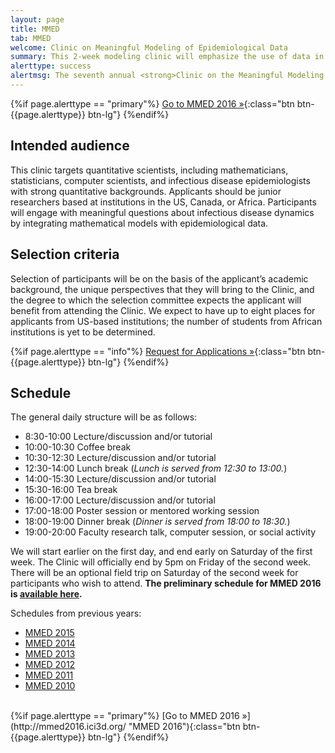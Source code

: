 ```yaml
---
layout: page
title: MMED
tab: MMED
welcome: Clinic on Meaningful Modeling of Epidemiological Data
summary: This 2­‐week modeling clinic will emphasize the use of data in understanding infectious disease dynamics. The Clinic will bring together graduate students, postdoctoral scholars, and researchers from North America and Africa, with the goal of engaging participants in epidemiological modeling projects that use real data to grapple with practical questions in a meaningful way.
alerttype: success
alertmsg: The seventh annual <strong>Clinic on the Meaningful Modeling of Epidemiological Data (MMED)</strong> was held May 30 - June 10, 2016 at the African Institute for Mathematical Science in Muizenberg, South Africa.
---
```


{%if page.alerttype == "primary"%}
[Go to MMED 2016 »](http://mmed2016.ici3d.org/ "MMED 2016"){:class="btn btn-{{page.alerttype}} btn-lg"}
{%endif%}

## Intended audience

This clinic targets quantitative scientists, including mathematicians, statisticians, computer scientists, and infectious disease epidemiologists with strong quantitative backgrounds. Applicants should be junior researchers based at institutions in the US, Canada, or Africa. Participants will engage with meaningful questions about infectious disease dynamics by integrating mathematical models with epidemiological data.

## Selection criteria

Selection of participants will be on the basis of the applicant’s academic background, the unique perspectives that they will bring to the Clinic, and the degree to which the selection committee expects the applicant will benefit from attending the Clinic. We expect to have up to eight places for applicants from US-based institutions; the number of students from African institutions is yet to be determined.

{%if page.alerttype == "info"%}
[Request for Applications »](./rfa.html "Request for Applications"){:class="btn btn-{{page.alerttype}} btn-lg"}
{%endif%}

## Schedule

The general daily structure will be as follows:

- 8:30-10:00 Lecture/discussion and/or tutorial
- 10:00-10:30 Coffee break
- 10:30-12:30 Lecture/discussion and/or tutorial
- 12:30-14:00 Lunch break (*Lunch is served from 12:30 to 13:00.*)
- 14:00-15:30 Lecture/discussion and/or tutorial
- 15:30-16:00 Tea break
- 16:00-17:00 Lecture/discussion and/or tutorial
- 17:00-18:00 Poster session or mentored working session
- 18:00-19:00 Dinner break (*Dinner is served from 18:00 to 18:30.*)
- 19:00-20:00 Faculty research talk, computer session, or social activity

We will start earlier on the first day, and end early on Saturday of the first week. The Clinic will officially end by 5pm on Friday of the second week. There will be an optional field trip on Saturday of the second week for participants who wish to attend. **The preliminary schedule for MMED 2016 is [available here](./schedule).**

Schedules from previous years:

- [MMED 2015](./schedule/2015 "MMED 2015 schedule")
- [MMED 2014](http://lalashan.mcmaster.ca/theobio/mmed/index.php/2014_Clinic_Schedule "MMED 2014 schedule")
- [MMED 2013](http://lalashan.mcmaster.ca/theobio/mmed/index.php/2013_Clinic_Schedule "MMED 2013 schedule")
- [MMED 2012](http://lalashan.mcmaster.ca/theobio/mmed/index.php/2012_Clinic_Schedule "MMED 2012 schedule")
- [MMED 2011](http://lalashan.mcmaster.ca/theobio/mmed/index.php/2011_Clinic_Schedule "MMED 2011 schedule")
- [MMED 2010](http://lalashan.mcmaster.ca/theobio/mmed/index.php/2010_Clinic_Schedule "MMED 2010 schedule")

<br>
{%if page.alerttype == "primary"%}
[Go to MMED 2016 »](http://mmed2016.ici3d.org/ "MMED 2016"){:class="btn btn-{{page.alerttype}} btn-lg"}
{%endif%}
